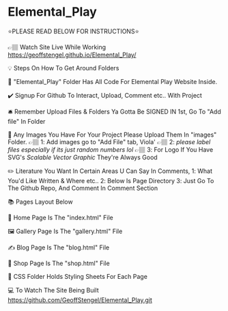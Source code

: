# Elemental_Play
⭐PLEASE READ BELOW FOR INSTRUCTIONS⭐

👉🏽 Watch Site Live While Working https://geoffstengel.github.io/Elemental_Play/

💡 Steps On How To Get Around Folders

🏺 "Elemental_Play" Folder Has All Code For Elemental Play Website Inside.

✔️ Signup For Github To Interact, Upload, Comment etc.. With Project

🛎️ Remember Upload Files & Folders Ya Gotta Be SIGNED IN 1st, Go To "Add file" In Folder

📸 Any Images You Have For Your Project Please Upload Them In "images" Folder.
👉🏽 1️: Add images go to "Add File" tab,  Viola'
👉🏽 2️: *please label files especially if its just random numbers lol*
👉🏽 3️: For Logo If You Have SVG's *Scalable Vector Graphic* They're Always Good

✏️ Literature You Want In Certain Areas U Can Say In Comments, 
    1️: What You'd Like Written & Where etc..
    2️: Below Is Page Directory
    3️: Just Go To The Github Repo, And Comment In Comment Section

📚 Pages Layout Below

🏡 Home Page Is The "index.html" File

🖼️ Gallery Page Is The "gallery.html" File

✍️ Blog Page Is The "blog.html" File

🛒 Shop Page Is The "shop.html" File

💃 CSS Folder Holds Styling Sheets For Each Page

💻 To Watch The Site Being Built https://github.com/GeoffStengel/Elemental_Play.git


